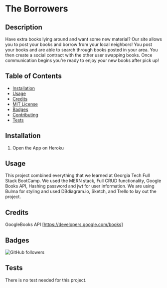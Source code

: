 # The Borrowers
## Description 
Have extra books lying around and want some new material? Our site allows you to post your books and borrow from your local neighbors! You post your books and are able to search through books posted in your area. You then create a social contract with the other user swapping books. Once communication begins you’re ready to enjoy your new books after pick up!

## Table of Contents
* [Installation](#installation)
* [Usage](#usage)
* [Credits](#credits)
* [MIT License](#mit_license)
* [Badges](#badges)
* [Contributing](#contributing)
* [Tests](#tests)

## Installation
1. Open the App on Heroku



## Usage 
This project combined everything that we learned at Georgia Tech Full Stack BootCamp. We used the MERN stack, Full CRUD functionality, Google Books API, Hashing password and jwt for user information. We are using Bulma for styling and used DBdiagram.io, Sketch, and Trello to lay out the project.
 

## Credits
GoogleBooks API [https://developers.google.com/books]


## Badges
![GitHub followers](https://img.shields.io/github/forks/JaredP17/final-project?style=social)

## Tests
There is no test needed for this project. 



